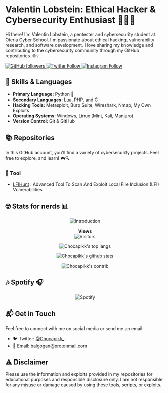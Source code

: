 # Valentin Lobstein: Ethical Hacker & Cybersecurity Enthusiast 👨‍💻🔐

<!-- 
🥚🎉 Congratulations! You found the hidden Easter egg! 🎉🥚

Here's a secret message just for you:
"Always be curious and never stop learning!"

If you want to share that you found the Easter egg, tweet me @Chocapikk_!
-->

Hi there! I'm Valentin Lobstein, a pentester and cybersecurity student at Oteria Cyber School. I'm passionate about ethical hacking, vulnerability research, and software development. I love sharing my knowledge and contributing to the cybersecurity community through my GitHub repositories. 🌐💡

<a href="https://github.com/Chocapikk" target="_blank">
  <img src="https://img.shields.io/github/followers/Chocapikk?style=social" alt="GitHub followers">
</a>
<a href="https://twitter.com/Chocapikk_" target="_blank">
  <img src="https://img.shields.io/twitter/follow/Chocapikk_?style=social" alt="Twitter Follow">
</a>
<a href="https://instagram.com/ch0c4p1kk" target="_blank">
  <img src="https://img.shields.io/badge/Follow %40ch0c4p1kk-%23E4405F?style=social&logo=instagram" alt="Instagram Follow">
</a>

## 🧰 Skills & Languages

- **Primary Language:** Python 🐍
- **Secondary Languages:** Lua, PHP, and C
- **Hacking Tools:** Metasploit, Burp Suite, Wireshark, Nmap, My Own Exploits
- **Operating Systems:** Windows, Linux (Mint, Kali, Manjaro)
- **Version Control:** Git & GitHub

## 📚 Repositories

In this GitHub account, you'll find a variety of cybersecurity projects. Feel free to explore, and learn! 🎮🔍

### 📁 Tool

- [LFIHunt](https://github.com/Chocapikk/LFIHunt) : Advanced Tool To Scan And Exploit Local File Inclusion (LFI) Vulnerabilities 
  
## 🤓 Stats for nerds 📊
<p align="center">
  <img src="https://readme-typing-svg.herokuapp.com?font=JetBrains+Mono&duration=2000&color=00FF00&center=true&vCenter=true&lines=root@fbi.gov:~%23" alt="Introduction">
</p>

<p align="center">
  <strong>Views</strong>
  <br>
  <img src="https://profile-counter.glitch.me/Chocapikk/count.svg" alt="Visitors">
</p>

<p align="center">
  <img src="https://github-readme-stats.vercel.app/api/top-langs/?username=Chocapikk&layout=compact&theme=merko" alt="Chocapikk's top langs">
</p>

<p align="center">
  <a href="https://github.com/anuraghazra/github-readme-stats">
    <img src="https://github-readme-stats.vercel.app/api?username=Chocapikk&theme=merko" alt="Chocapikk's github stats">
  </a>
</p>

<p align="center">
  <img src="https://github-readme-streak-stats.herokuapp.com?user=Chocapikk&theme=merko&date_format=M%20j%5B%2C%20Y%5D" alt="Chocapikk's contrib">
</p>

## 🎶 Spotify 🎧

<p align="center">
  <img src="https://spotify-recently-played-readme.vercel.app/api?user=oo9aiy0bxg2zdatiwj3enp2pa&count=6" alt="Spotify">
</p>

## 📬 Get in Touch

Feel free to connect with me on social media or send me an email:

- 🐦 Twitter: [@Chocapikk_](https://twitter.com/Chocapikk_)
- 📧 Email: [balgogan@protonmail.com](mailto:balgogan@protonmail.com)

## ⚠️ Disclaimer

Please use the information and exploits provided in my repositories for educational purposes and responsible disclosure only. I am not responsible for any misuse or damage caused by using these tools, scripts, or exploits.